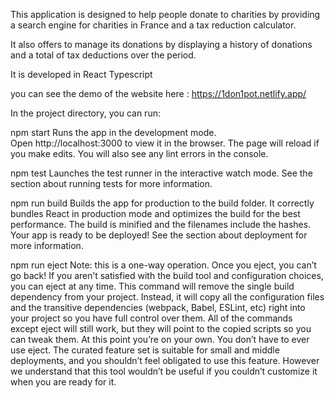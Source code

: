 This application is designed to help people donate to charities by providing a search engine for charities in France and a tax reduction calculator.

It also offers to manage its donations by displaying a history of donations and a total of tax deductions over the period. 

It is developed in React Typescript 


you can see the demo of the website here : https://1don1pot.netlify.app/ 



In the project directory, you can run:

npm start
Runs the app in the development mode. Open http://localhost:3000 to view it in the browser.
The page will reload if you make edits. You will also see any lint errors in the console.

npm test
Launches the test runner in the interactive watch mode. See the section about running tests for more information.

npm run build
Builds the app for production to the build folder. It correctly bundles React in production mode and optimizes the build for the best performance.
The build is minified and the filenames include the hashes. Your app is ready to be deployed!
See the section about deployment for more information.

npm run eject
Note: this is a one-way operation. Once you eject, you can’t go back!
If you aren’t satisfied with the build tool and configuration choices, you can eject at any time. This command will remove the single build dependency from your project.
Instead, it will copy all the configuration files and the transitive dependencies (webpack, Babel, ESLint, etc) right into your project so you have full control over them. All of the commands except eject will still work, but they will point to the copied scripts so you can tweak them. At this point you’re on your own.
You don’t have to ever use eject. The curated feature set is suitable for small and middle deployments, and you shouldn’t feel obligated to use this feature. However we understand that this tool wouldn’t be useful if you couldn’t customize it when you are ready for it.
